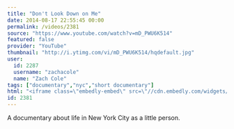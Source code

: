 ```yaml
---
title: "Don't Look Down on Me"
date: 2014-08-17 22:55:45 00:00
permalink: /videos/2381
source: "https://www.youtube.com/watch?v=mD_PWU6K514"
featured: false
provider: "YouTube"
thumbnail: "http://i.ytimg.com/vi/mD_PWU6K514/hqdefault.jpg"
user:
  id: 2287
  username: "zachacole"
  name: "Zach Cole"
tags: ["documentary","nyc","short documentary"]
html: "<iframe class=\"embedly-embed\" src=\"//cdn.embedly.com/widgets/media.html?src=http%3A%2F%2Fwww.youtube.com%2Fembed%2FmD_PWU6K514%3Fwmode%3Dtransparent%26feature%3Doembed&wmode=transparent&url=http%3A%2F%2Fwww.youtube.com%2Fwatch%3Fv%3DmD_PWU6K514&image=http%3A%2F%2Fi.ytimg.com%2Fvi%2FmD_PWU6K514%2Fhqdefault.jpg&key=daaebf4d9cdd46779200162d0ca86e20&type=text%2Fhtml&schema=youtube\" width=\"854\" height=\"480\" scrolling=\"no\" frameborder=\"0\" allowfullscreen></iframe>"
id: 2381
---
```


A documentary about life in New York City as a little person.